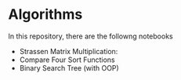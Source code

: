 # Algorithms
In this repository, there are the followng notebooks
- Strassen Matrix Multiplication:
- Compare Four Sort Functions
- Binary Search Tree (with OOP)

